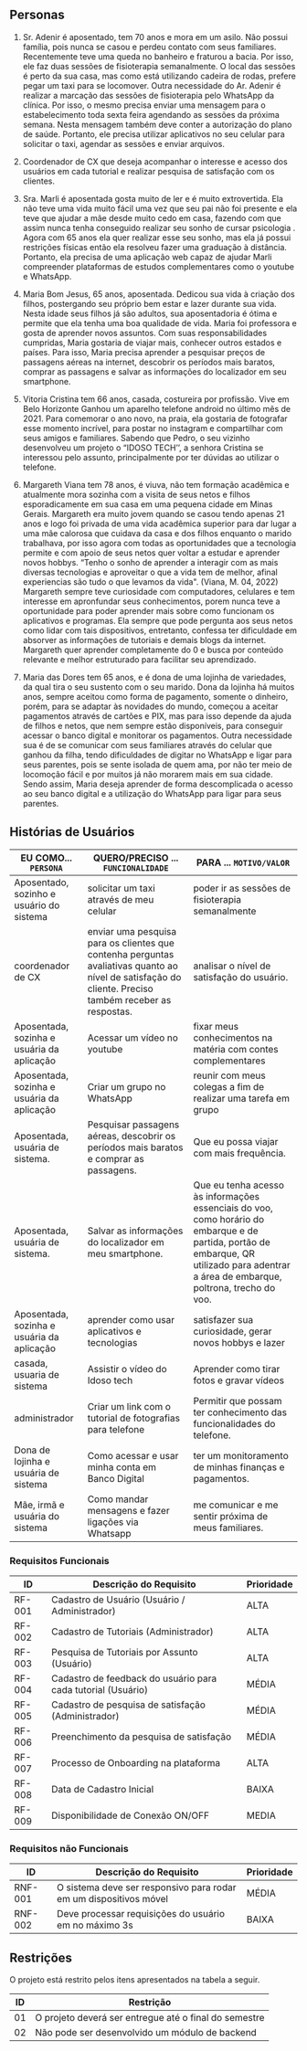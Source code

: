 
## Personas

1) Sr. Adenir é aposentado, tem 70 anos e mora em um asilo. Não possui família, pois nunca se casou e perdeu contato com seus familiares. Recentemente teve uma queda no banheiro e fraturou a bacia. Por isso, ele faz duas sessões de fisioterapia semanalmente. O local das sessões é perto da sua casa, mas como está utilizando cadeira de rodas, prefere pegar um taxi para se locomover.
Outra necessidade do Ar. Adenir é realizar a marcação das sessões de fisioterapia pelo WhatsApp da clínica. Por isso, o mesmo precisa enviar uma mensagem para o estabelecimento toda sexta feira agendando as sessões da próxima semana. Nesta mensagem também deve conter a autorização do plano de saúde.
Portanto, ele precisa utilizar aplicativos no seu celular para solicitar o taxi, agendar as sessões e enviar arquivos.

2) Coordenador de CX que deseja acompanhar o interesse e acesso dos usuários em cada tutorial e realizar pesquisa de satisfação com os clientes.

3) Sra. Marli é aposentada gosta muito de ler e é muito extrovertida. Ela não teve uma vida muito fácil uma vez que seu pai não foi presente e ela teve que ajudar a mãe desde muito cedo em casa, fazendo com que assim nunca tenha conseguido realizar seu sonho de cursar psicologia . Agora com 65 anos ela quer realizar esse seu sonho, mas ela já possui restrições físicas então ela resolveu fazer uma graduação à distância.
Portanto, ela precisa de uma aplicação web capaz de ajudar Marli compreender plataformas de estudos complementares como o youtube e WhatsApp.

4) Maria Bom Jesus, 65 anos, aposentada. Dedicou sua vida à criação dos filhos, postergando seu próprio bem estar e
lazer durante sua vida. Nesta idade seus filhos já são adultos, sua aposentadoria é ótima e permite que ela tenha uma
boa qualidade de vida. Maria foi professora e gosta de aprender novos assuntos. Com suas responsabilidades cumpridas,
Maria gostaria de viajar mais, conhecer outros estados e países. Para isso, Maria precisa aprender a pesquisar
preços de passagens aéreas na internet, descobrir os períodos mais baratos, comprar as passagens e salvar as
informações do localizador em seu smartphone.

5) Vitoria Cristina tem 66 anos, casada, costureira por profissão. Vive em Belo Horizonte Ganhou um aparelho telefone android no último mês de 2021. Para comemorar o ano novo, na praia, ela gostaria de fotografar esse momento incrível, para postar no instagram e compartilhar com seus amigos e familiares. Sabendo que Pedro, o seu vizinho desenvolveu um projeto o “IDOSO TECH’’, a senhora Cristina se interessou pelo assunto, principalmente por ter dúvidas ao utilizar o telefone.

6) Margareth Viana tem 78 anos, é viuva, não tem formação acadêmica e atualmente mora sozinha com a visita de seus netos e filhos esporadicamente em sua casa em uma pequena cidade em Minas Gerais. Margareth era muito jovem quando se casou tendo apenas 21 anos e logo foi privada de uma vida acadêmica superior para dar lugar a uma mãe calorosa que cuidava da casa e dos filhos enquanto o marido trabalhava, por isso agora com todas as oportunidades que a tecnologia permite e com apoio de seus netos quer voltar a estudar e aprender novos hobbys. “Tenho o sonho de aprender a interagir com as mais diversas tecnologias e aproveitar o que a vida tem de melhor, afinal experiencias são tudo o que levamos da vida". (Viana, M. 04, 2022) Margareth sempre teve curiosidade com computadores, celulares e tem interesse em apronfundar seus conhecimentos, porem nunca teve a oportunidade para poder aprender mais sobre como funcionam os aplicativos e programas. Ela sempre que pode pergunta aos seus netos como lidar com tais dispositivos, entretanto, confessa ter dificuldade em absorver as informações de tutoriais e demais blogs da internet. Margareth quer aprender completamente do 0 e busca por conteúdo relevante e melhor estruturado para facilitar seu aprendizado.

7) Maria das Dores tem 65 anos, e é dona de uma lojinha de variedades, da qual tira o seu sustento com o seu marido. Dona da lojinha há muitos anos, sempre aceitou como forma de pagamento, somente o dinheiro, porém, para se adaptar às novidades do mundo, começou a aceitar pagamentos através de cartões e PIX, mas para isso depende da ajuda de filhos e netos, que nem sempre estão disponíveis, para conseguir acessar o banco digital e monitorar os pagamentos. Outra necessidade sua é de se comunicar com seus familiares através do celular que ganhou da filha, tendo dificuldades de digitar no WhatsApp e ligar para seus parentes, pois se sente isolada de quem ama, por não ter meio de locomoção fácil e por muitos já não morarem mais em sua cidade. Sendo assim, Maria deseja aprender de forma descomplicada o acesso ao seu banco digital e a utilização do WhatsApp para ligar para seus parentes.

## Histórias de Usuários

|EU COMO... `PERSONA`| QUERO/PRECISO ... `FUNCIONALIDADE` |PARA ... `MOTIVO/VALOR`                 |
|--------------------|------------------------------------|----------------------------------------|
|Aposentado, sozinho e usuário do sistema | solicitar um taxi através de meu celular| poder ir as sessões de fisioterapia semanalmente |
|coordenador de CX | enviar uma pesquisa para os clientes que contenha perguntas avaliativas quanto ao nível de satisfação do cliente. Preciso também receber as respostas.| analisar o nível de satisfação do usuário. |
|Aposentada, sozinha e usuária da aplicação |Acessar um vídeo no youtube |fixar meus conhecimentos  na matéria com contes  complementares |
|Aposentada, sozinha e usuária da aplicação |Criar um grupo no WhatsApp |reunir com meus colegas a fim de realizar uma tarefa em grupo |
|Aposentada, usuária de sistema. | Pesquisar passagens aéreas, descobrir os períodos mais baratos e comprar as passagens. | Que eu possa viajar com mais frequência. |
|Aposentada, usuária de sistema. | Salvar as informações do localizador em meu smartphone. | Que eu tenha acesso às informações essenciais do voo, como horário do embarque e de partida, portão de embarque, QR utilizado para adentrar a área de embarque, poltrona, trecho do voo. |
|Aposentada, sozinha e usuária da aplicação | aprender como usar aplicativos e tecnologias | satisfazer sua curiosidade, gerar novos hobbys e lazer|
|casada, usuaria de sistema| Assistir o vídeo do Idoso tech| Aprender como tirar fotos e gravar vídeos|
|administrador| Criar um link com o tutorial de fotografias para telefone| Permitir que possam ter conhecimento das funcionalidades do telefone.|
|Dona de lojinha e usuária de sistema | Como acessar e usar minha conta em Banco Digital | ter um monitoramento de minhas finanças e pagamentos. |
|Mãe, irmã e usuária do sistema | Como mandar mensagens e fazer ligações via Whatsapp | me comunicar e me sentir próxima de meus familiares. |

### Requisitos Funcionais
| ID     | Descrição do Requisito                                                                                                                   | Prioridade |
|--------|------------------------------------------------------------------------------------------------------------------------------------------|------------|
| RF-001 | Cadastro de Usuário (Usuário / Administrador)          | ALTA       |
| RF-002 | Cadastro de Tutoriais (Administrador) | ALTA       |
| RF-003 | Pesquisa de Tutoriais por Assunto (Usuário)                                                       | ALTA       |
| RF-004 | Cadastro de feedback do usuário para cada tutorial (Usuário)                                                           | MÉDIA       |
| RF-005 | Cadastro de pesquisa de satisfação (Administrador)       | MÉDIA       |
| RF-006 | Preenchimento da pesquisa de satisfação                  | MÉDIA       |
| RF-007 | Processo de Onboarding na plataforma               | ALTA       |
| RF-008 | Data de Cadastro Inicial| BAIXA   |
| RF-009 | Disponibilidade de Conexão ON/OFF| MEDIA  |

### Requisitos não Funcionais

|ID     | Descrição do Requisito  |Prioridade |
|-------|-------------------------|----|
|RNF-001| O sistema deve ser responsivo para rodar em um dispositivos móvel | MÉDIA |
|RNF-002| Deve processar requisições do usuário em no máximo 3s |  BAIXA |


## Restrições

O projeto está restrito pelos itens apresentados na tabela a seguir.

|ID| Restrição                                             |
|--|-------------------------------------------------------|
|01| O projeto deverá ser entregue até o final do semestre |
|02| Não pode ser desenvolvido um módulo de backend        |
